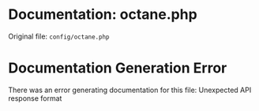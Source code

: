 # Documentation: octane.php

Original file: `config/octane.php`

# Documentation Generation Error

There was an error generating documentation for this file: Unexpected API response format